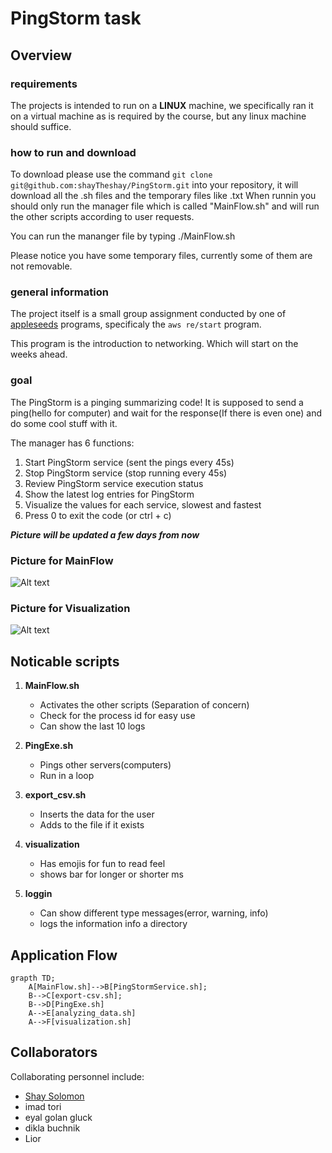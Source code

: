 # PingStorm task

## Overview

### requirements
The projects is intended to run on a **LINUX** machine, we specifically ran it on a virtual machine as is required by the course, but any linux machine should suffice.

### how to run and download
To download please use the command `git clone git@github.com:shayTheshay/PingStorm.git` into your repository, it will download all the .sh files and the temporary files like .txt 
When runnin you should only run the manager file which is called "MainFlow.sh" and will run the other scripts according to user requests.

You can run the mananger file by typing 
./MainFlow.sh

Please notice you have some temporary files, currently some of them are not removable.
### general information
The project itself is a small group assignment conducted by one of [appleseeds](https://appleseeds.org.il/) programs, specificaly the `aws re/start` program.

This program is the introduction to networking.
Which will start on the weeks ahead.

### goal
The PingStorm is a pinging summarizing code!
It is supposed to send a ping(hello for computer) and wait for the response(If there is even one) and do some cool stuff with it.

The manager has 6 functions:
1. Start PingStorm service (sent the pings every 45s) 
2. Stop PingStorm service (stop running every 45s)
3. Review PingStorm service execution status
4. Show the latest log entries for PingStorm
5. Visualize the values for each service, slowest and fastest
0. Press 0 to exit the code (or ctrl + c)

***Picture will be updated a few days from now***



### Picture for MainFlow
![Alt text](/home/shay/Pictures/Screenshots/MainFlow.png) 


### Picture for Visualization
![Alt text](/home/shay/Pictures/Screenshots/visualization.png)

## Noticable scripts
1. **MainFlow.sh**   
    * Activates the other scripts (Separation of concern)
    * Check for the process id for easy use
    * Can show the last 10 logs

2. **PingExe.sh**
    * Pings other servers(computers)
    * Run in a loop 

3. **export_csv.sh**
    * Inserts the data for the user 
    * Adds to the file if it exists
4. **visualization**
    * Has emojis for fun to read feel
    * shows bar for longer or shorter ms
5. **loggin** 
    * Can show different type messages(error, warning, info)
    * logs the information info a directory

## Application Flow
```mermaid
grapth TD;
    A[MainFlow.sh]-->B[PingStormService.sh];
    B-->C[export-csv.sh];
    B-->D[PingExe.sh]
    A-->E[analyzing_data.sh]
    A-->F[visualization.sh]
```
## Collaborators

Collaborating personnel include:

- [Shay Solomon](https://www.linkedin.com/in/shay-solomon/)
- imad tori
- eyal golan gluck
- dikla buchnik
- Lior 
